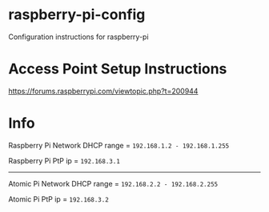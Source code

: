 # raspberry-pi-config
Configuration instructions for raspberry-pi

# Access Point Setup Instructions
https://forums.raspberrypi.com/viewtopic.php?t=200944

# Info

Raspberry Pi Network DHCP range = `192.168.1.2 - 192.168.1.255`

Raspberry Pi PtP ip = `192.168.3.1`

---

Atomic Pi Network DHCP range = `192.168.2.2 - 192.168.2.255`

Atomic Pi PtP ip = `192.168.3.2`
